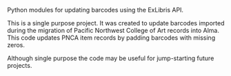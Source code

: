 Python modules for updating barcodes using the ExLibris API. 

This is a single purpose project. It was created to update barcodes 
imported during the migration of Pacific Northwest College of Art records into Alma. This code updates PNCA item records
 by padding barcodes with missing zeros.

Although single purpose the code may be useful for jump-starting future projects.
